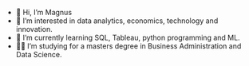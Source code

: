 - 👋 Hi, I’m Magnus
- 👀 I’m interested in data analytics, economics, technology and innovation.
- 🌱 I’m currently learning SQL, Tableau, python programming and ML. 
- :man_student: I’m studying for a masters degree in Business Administration and Data Science.

<!--- 
MagnusS0/MagnusS0 is a ✨ special ✨ repository because its `README.md` (this file) appears on your GitHub profile.
You can click the Preview link to take a look at your changes.
--->
